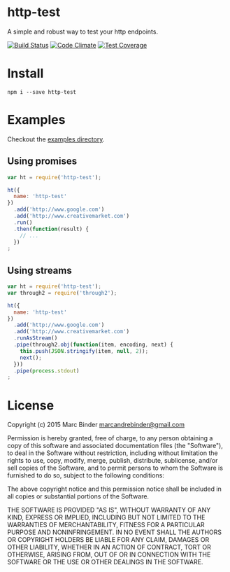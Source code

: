 http-test
=========
A simple and robust way to test your http endpoints.

[![Build Status](https://travis-ci.org/MrBoolean/http-test.svg?branch=master)](https://travis-ci.org/MrBoolean/http-test) [![Code Climate](https://codeclimate.com/github/MrBoolean/http-test/badges/gpa.svg)](https://codeclimate.com/github/MrBoolean/http-test) [![Test Coverage](https://codeclimate.com/github/MrBoolean/http-test/badges/coverage.svg)](https://codeclimate.com/github/MrBoolean/http-test/coverage)

# Install
```
npm i --save http-test
```

# Examples
Checkout the [examples directory](https://github.com/MrBoolean/http-test/tree/master/example).

## Using promises
```javascript
var ht = require('http-test');

ht({
  name: 'http-test'
})
  .add('http://www.google.com')
  .add('http://www.creativemarket.com')
  .run()
  .then(function(result) {
    // ...
  })
;
```

## Using streams
```javascript
var ht = require('http-test');
var through2 = require('through2');

ht({
  name: 'http-test'
})
  .add('http://www.google.com')
  .add('http://www.creativemarket.com')
  .runAsStream()
  .pipe(through2.obj(function(item, encoding, next) {
    this.push(JSON.stringify(item, null, 2));
    next();
  }))
  .pipe(process.stdout)
;
```

# License
Copyright (c) 2015 Marc Binder <marcandrebinder@gmail.com>

Permission is hereby granted, free of charge, to any person obtaining a copy
of this software and associated documentation files (the "Software"), to deal
in the Software without restriction, including without limitation the rights
to use, copy, modify, merge, publish, distribute, sublicense, and/or sell
copies of the Software, and to permit persons to whom the Software is
furnished to do so, subject to the following conditions:

The above copyright notice and this permission notice shall be included in
all copies or substantial portions of the Software.

THE SOFTWARE IS PROVIDED "AS IS", WITHOUT WARRANTY OF ANY KIND, EXPRESS OR
IMPLIED, INCLUDING BUT NOT LIMITED TO THE WARRANTIES OF MERCHANTABILITY,
FITNESS FOR A PARTICULAR PURPOSE AND NONINFRINGEMENT.  IN NO EVENT SHALL THE
AUTHORS OR COPYRIGHT HOLDERS BE LIABLE FOR ANY CLAIM, DAMAGES OR OTHER
LIABILITY, WHETHER IN AN ACTION OF CONTRACT, TORT OR OTHERWISE, ARISING FROM,
OUT OF OR IN CONNECTION WITH THE SOFTWARE OR THE USE OR OTHER DEALINGS IN
THE SOFTWARE.
